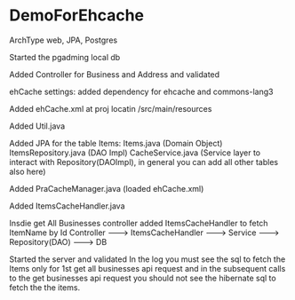 # DemoForEhcache


ArchType
web, JPA, Postgres

Started the pgadming local db

Added Controller for Business and Address and validated

ehCache settings:
added dependency for ehcache and commons-lang3

Added ehCache.xml at proj locatin /src/main/resources

Added Util.java

Added JPA for the table Items:
Items.java (Domain Object)
ItemsRepository.java (DAO Impl)
CacheService.java (Service layer to interact with Repository(DAOImpl), in general you can add all other tables also here)

Added PraCacheManager.java (loaded ehCache.xml)

Added ItemsCacheHandler.java

Insdie get All Businesses controller added ItemsCacheHandler to fetch ItemName by Id
Controller --->  ItemsCacheHandler --->  Service ---> Repository(DAO)  ---> DB

Started the server and validated
In the log you must see the sql to fetch the Items only for 1st get all businesses api request and
in the subsequent calls to the get businesses api request you should not see the hibernate sql to fetch the the items.
